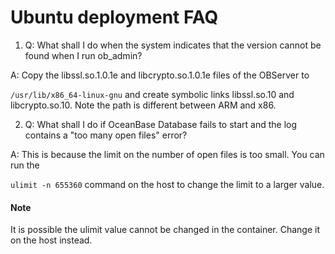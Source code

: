 # Ubuntu deployment FAQ

1. Q: What shall I do when the system indicates that the version cannot be found when I run ob_admin?

A: Copy the libssl.so.1.0.1e and libcrypto.so.1.0.1e files of the OBServer to

`/usr/lib/x86_64-linux-gnu` and create symbolic links libssl.so.10 and libcrypto.so.10. Note the path is different between ARM and x86.

2. Q: What shall I do if OceanBase Database fails to start and the log contains a "too many open files" error?

A: This is because the limit on the number of open files is too small. You can run the

`ulimit -n 655360` command on the host to change the limit to a larger value.

  <main id="notice" type='explain'>
    <h4>Note</h4>
    <p>It is possible the ulimit value cannot be changed in the container. Change it on the host instead.</p>
  </main>
